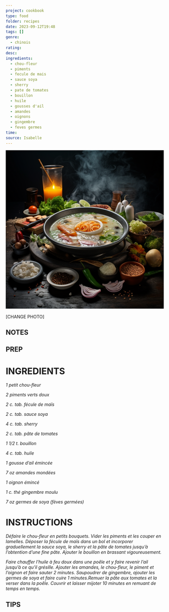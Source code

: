 ```yaml
---
project: cookbook
type: food
folder: recipes
date: 2023-09-12T19:48
tags: []
genre:
  - chinois
rating: 
desc: 
ingredients:
  - chou-fleur
  - piments
  - fecule de mais
  - sauce soya
  - sherry
  - pate de tomates
  - bouillon
  - huile
  - gousses d'ail
  - amandes
  - oignons
  - gingembre
  - feves germes
time: 
source: Isabelle
---
```


![IMAGE](_default.png)


[CHANGE PHOTO]


## NOTES




## PREP


# INGREDIENTS

_1 petit chou-fleur_

_2 piments verts doux_

_2 c. tab. fécule de maïs_

_2 c. tab. sauce soya_

_4 c. tab. sherry_

_2 c. tab. pâte de tomates_

_1 1/2 t. bouillon_

_4 c. tab. huile_

_1 gousse d’ail émincée_

_7 oz amandes mondées_

_1 oignon émincé_

_1 c. thé gingembre moulu_

_7 oz germes de soya (fèves germées)_



# INSTRUCTIONS

_Défaire le chou-fleur en petits bouquets. Vider_
_les piments et les couper en lamelles. Déposer_
_la fécule de maïs dans un bol et incorporer_
_graduellement la sauce soya, le sherry et_
_la pâte de tomates jusqu’à l’obtention d’une_
_fine pâte. Ajouter le bouillon en brassant_
_vigoureusement._

_Faire chauffer l’huile à feu doux dans une poêle_
_et y faire revenir l’ail jusqu’à ce qu’il grésille._
_Ajouter les amandes, le chou-fleur, le piment_
_et l’oignon et faire sauter 2 minutes. Saupoudrer_
_de gingembre, ajouter les germes de soya_
_et faire cuire 1 minutes.Remuer la pâte aux_
_tomates et la verser dans la poêle. Couvrir et_
_laisser mijoter 10 minutes en remuant de temps_
_en temps._




## TIPS



